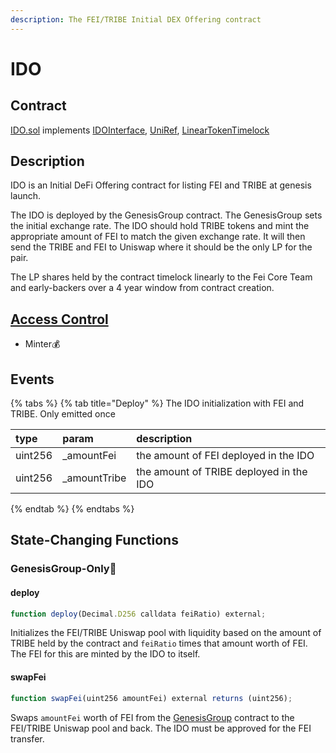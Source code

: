 ```yaml
---
description: The FEI/TRIBE Initial DEX Offering contract
---
```


# IDO

## Contract

[IDO.sol](https://github.com/fei-protocol/fei-protocol-core/blob/master/contracts/genesis/IDO.sol) implements [IDOInterface](https://github.com/fei-protocol/fei-protocol-core/blob/master/contracts/genesis/IDOInterface.sol), [UniRef](https://github.com/fei-protocol/fei-protocol-core/blob/master/contracts/refs/UniRef.sol), [LinearTokenTimelock](https://github.com/fei-protocol/fei-protocol-core/blob/master/contracts/utils/LinearTokenTimelock.sol)

## Description

IDO is an Initial DeFi Offering contract for listing FEI and TRIBE at genesis launch.

The IDO is deployed by the GenesisGroup contract. The GenesisGroup sets the initial exchange rate. The IDO should hold TRIBE tokens and mint the appropriate amount of FEI to match the given exchange rate. It will then send the TRIBE and FEI to Uniswap where it should be the only LP for the pair.

The LP shares held by the contract timelock linearly to the Fei Core Team and early-backers over a 4 year window from contract creation.

## [Access Control](../access-control/) 

* Minter💰

## Events

{% tabs %}
{% tab title="Deploy" %}
The IDO initialization with FEI and TRIBE. Only emitted once

| type | param | description |
| :--- | :--- | :--- |
| uint256 | \_amountFei | the amount of FEI deployed in the IDO |
| uint256 | \_amountTribe | the amount of TRIBE deployed in the IDO |
{% endtab %}
{% endtabs %}

## State-Changing Functions <a id="state-changing-functions"></a>

### GenesisGroup-Only🚀

#### deploy

```javascript
function deploy(Decimal.D256 calldata feiRatio) external;
```

Initializes the FEI/TRIBE Uniswap pool with liquidity based on the amount of TRIBE held by the contract and `feiRatio` times that amount worth of FEI. The FEI for this are minted by the IDO to itself. 

#### swapFei

```javascript
function swapFei(uint256 amountFei) external returns (uint256);
```

Swaps `amountFei` worth of FEI from the [GenesisGroup](genesisgroup.md) contract to the FEI/TRIBE Uniswap pool and back. The IDO must be approved for the FEI transfer.


